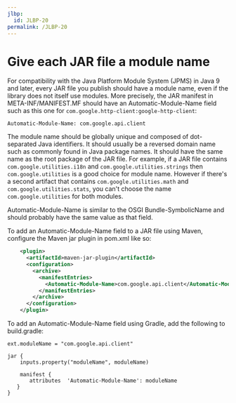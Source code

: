 ```yaml
---
jlbp:
  id: JLBP-20
permalink: /JLBP-20
---
```

# Give each JAR file a module name

For compatibility with the Java Platform Module System (JPMS) in Java 9 and
later, every JAR file you publish should have a module name, even if the library
does not itself use modules. More precisely, the JAR manifest in
META-INF/MANIFEST.MF should have an Automatic-Module-Name field such as
this one for `com.google.http-client:google-http-client`:

```
Automatic-Module-Name: com.google.api.client
```

The module name should be globally unique and composed of
dot-separated Java identifiers. It should usually be a reversed domain name such
as commonly found in Java package names. It should have the same name as the root
package of the JAR file. For example, if a JAR file contains `com.google.utilities.i18n`
and `com.google.utilities.strings` then `com.google.utilities` is a good
choice for module name. However if there's a second artifact that contains
`com.google.utilities.math` and `com.google.utilities.stats`, you can't choose
the name `com.google.utilities` for both modules.

Automatic-Module-Name is similar to the OSGI Bundle-SymbolicName and should
probably have the same value as that field.

To add an Automatic-Module-Name field to a JAR file using Maven, configure the
Maven jar plugin in pom.xml like so:

```xml
    <plugin>
      <artifactId>maven-jar-plugin</artifactId>
      <configuration>
        <archive>  
          <manifestEntries>
            <Automatic-Module-Name>com.google.api.client</Automatic-Module-Name>
          </manifestEntries>
        </archive>
      </configuration>
    </plugin>
```

To add an Automatic-Module-Name field using Gradle, add the following to
build.gradle:

```
ext.moduleName = "com.google.api.client"

jar {
    inputs.property("moduleName", moduleName)

    manifest {
       attributes  'Automatic-Module-Name': moduleName
   }
}
```
